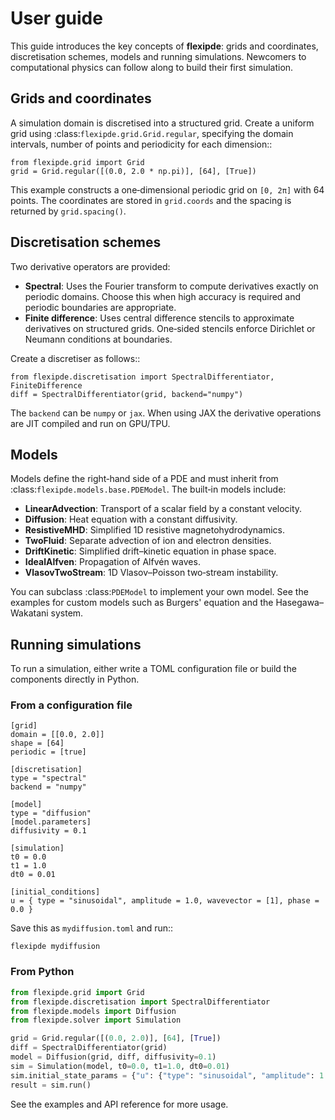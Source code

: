 # User guide

This guide introduces the key concepts of **flexipde**: grids and coordinates,
discretisation schemes, models and running simulations.  Newcomers to
computational physics can follow along to build their first simulation.

## Grids and coordinates

A simulation domain is discretised into a structured grid.  Create a
uniform grid using :class:`flexipde.grid.Grid.regular`, specifying the domain
intervals, number of points and periodicity for each dimension::

    from flexipde.grid import Grid
    grid = Grid.regular([(0.0, 2.0 * np.pi)], [64], [True])

This example constructs a one‑dimensional periodic grid on ``[0, 2π]`` with
64 points.  The coordinates are stored in ``grid.coords`` and the spacing
is returned by ``grid.spacing()``.

## Discretisation schemes

Two derivative operators are provided:

- **Spectral**: Uses the Fourier transform to compute derivatives exactly
  on periodic domains.  Choose this when high accuracy is required and
  periodic boundaries are appropriate.
- **Finite difference**: Uses central difference stencils to approximate
  derivatives on structured grids.  One‑sided stencils enforce Dirichlet
  or Neumann conditions at boundaries.

Create a discretiser as follows::

    from flexipde.discretisation import SpectralDifferentiator, FiniteDifference
    diff = SpectralDifferentiator(grid, backend="numpy")

The ``backend`` can be ``numpy`` or ``jax``.  When using JAX the
derivative operations are JIT compiled and run on GPU/TPU.

## Models

Models define the right‑hand side of a PDE and must inherit from
:class:`flexipde.models.base.PDEModel`.  The built‑in models include:

* **LinearAdvection**: Transport of a scalar field by a constant velocity.
* **Diffusion**: Heat equation with a constant diffusivity.
* **ResistiveMHD**: Simplified 1D resistive magnetohydrodynamics.
* **TwoFluid**: Separate advection of ion and electron densities.
* **DriftKinetic**: Simplified drift–kinetic equation in phase space.
* **IdealAlfven**: Propagation of Alfvén waves.
* **VlasovTwoStream**: 1D Vlasov–Poisson two‑stream instability.

You can subclass :class:`PDEModel` to implement your own model.  See the
examples for custom models such as Burgers' equation and the
Hasegawa–Wakatani system.

## Running simulations

To run a simulation, either write a TOML configuration file or build the
components directly in Python.

### From a configuration file

```
[grid]
domain = [[0.0, 2.0]]
shape = [64]
periodic = [true]

[discretisation]
type = "spectral"
backend = "numpy"

[model]
type = "diffusion"
[model.parameters]
diffusivity = 0.1

[simulation]
t0 = 0.0
t1 = 1.0
dt0 = 0.01

[initial_conditions]
u = { type = "sinusoidal", amplitude = 1.0, wavevector = [1], phase = 0.0 }
```

Save this as ``mydiffusion.toml`` and run::

    flexipde mydiffusion

### From Python

```python
from flexipde.grid import Grid
from flexipde.discretisation import SpectralDifferentiator
from flexipde.models import Diffusion
from flexipde.solver import Simulation

grid = Grid.regular([(0.0, 2.0)], [64], [True])
diff = SpectralDifferentiator(grid)
model = Diffusion(grid, diff, diffusivity=0.1)
sim = Simulation(model, t0=0.0, t1=1.0, dt0=0.01)
sim.initial_state_params = {"u": {"type": "sinusoidal", "amplitude": 1.0, "wavevector": [1]}}
result = sim.run()
```

See the examples and API reference for more usage.